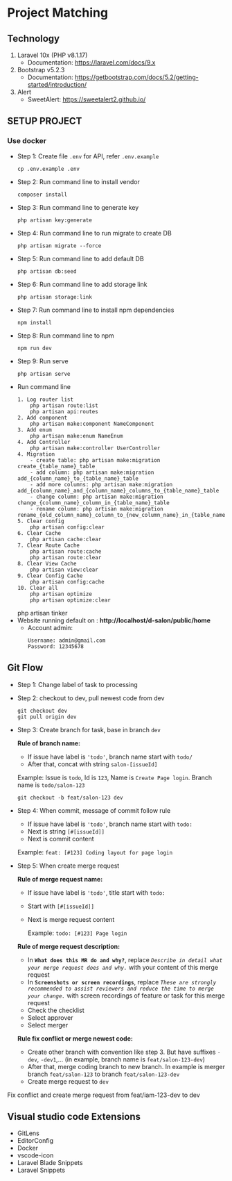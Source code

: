 # Project Matching
## Technology
1. Laravel 10x (PHP v8.1.17)
    - Documentation: https://laravel.com/docs/9.x
2. Bootstrap v5.2.3
    - Documentation: https://getbootstrap.com/docs/5.2/getting-started/introduction/
4. Alert
    - SweetAlert: https://sweetalert2.github.io/
## SETUP PROJECT
### Use docker
- Step 1: Create file `.env` for API, refer `.env.example`
    ```
    cp .env.example .env
    ```
- Step 2: Run command line to install vendor
    ```
    composer install
    ```
- Step 3: Run command line to generate key
    ```
    php artisan key:generate
    ```
- Step 4: Run command line to run migrate to create DB
    ```
    php artisan migrate --force
    ```
- Step 5: Run command line to add default DB
    ```
    php artisan db:seed
    ```
- Step 6: Run command line to add storage link
    ```
    php artisan storage:link
    ```
- Step 7: Run command line to install npm dependencies
    ```
    npm install
    ```
- Step 8: Run command line to npm
    ```
    npm run dev

- Step 9: Run serve
    ```
    php artisan serve
    
- Run command line
    ```
    1. Log router list
        php artisan route:list
        php artisan api:routes
    2. Add component
        php artisan make:component NameComponent
    3. Add enum
        php artisan make:enum NameEnum
    4. Add Controller
        php artisan make:controller UserController
    4. Migration
        - create table: php artisan make:migration create_{table_name}_table
        - add column: php artisan make:migration add_{column_name}_to_{table_name}_table
        - add more columns: php artisan make:migration add_{column_name}_and_{column_name}_columns_to_{table_name}_table
        - change column: php artisan make:migration change_{column_name}_column_in_{table_name}_table
        - rename column: php artisan make:migration rename_{old_column_name}_column_to_{new_column_name}_in_{table_name}_table
    5. Clear config
        php artisan config:clear
    6. Clear Cache
        php artisan cache:clear
    7. Clear Route Cache
        php artisan route:cache
        php artisan route:clear
    8. Clear View Cache
        php artisan view:clear
    9. Clear Config Cache
        php artisan config:cache
    10. Clear all
        php artisan optimize
        php artisan optimize:clear
    ```
    php artisan tinker
- Website running default on : **http://localhost/d-salon/public/home**
    - Account admin:
        ```
        Username: admin@gmail.com
        Password: 12345678
        ```
## Git Flow
- Step 1: Change label of task to processing
- Step 2: checkout to dev, pull newest code from dev
    ```
    git checkout dev
    git pull origin dev
    ```
- Step 3: Create branch for task, base in branch `dev`

    **Rule of branch name:**

    - If issue have label is `'todo'`, branch name start with `todo/`
    - After that, concat with string `salon-[issueId]`

    Example: Issue is `todo`, Id is `123`, Name is `Create Page login`. Branch name is `todo/salon-123`
    ```
    git checkout -b feat/salon-123 dev
    ```
- Step 4: When commit, message of commit follow rule
    - If issue have label is `'todo'`, branch name start with `todo: `
    - Next is string `[#[issueId]]`
    - Next is commit content

    Example: `feat: [#123] Coding layout for page login`
- Step 5: When create merge request
    
    **Rule of merge request name:**
    
    - If issue have label is `'todo'`, title start with `todo: `
    - Start with `[#[issueId]]`
    - Next is  merge request content

        Example: `todo: [#123] Page login`

    **Rule of merge request description:**

    - In **`What does this MR do and why?`**, replace _`Describe in detail what your merge request does and why.`_ with your content of this merge request
    - In **`Screenshots or screen recordings`**, replace _`These are strongly recommended to assist reviewers and reduce the time to merge your change.`_ with screen recordings of feature or task for this merge request
    - Check the checklist
    - Select approver
    - Select merger

    **Rule fix conflict or merge newest code:**
    - Create other branch with convention like step 3. But have suffixes `-dev`, `-dev1`,... (in example, branch name is `feat/salon-123-dev`)
    - After that, merge coding branch to new branch. In example is merger branch `feat/salon-123` to branch `feat/salon-123-dev`
    - Create merge request to `dev`

Fix conflict and create merge request from feat/iam-123-dev to dev

## Visual studio code Extensions
- GitLens
- EditorConfig
- Docker
- vscode-icon
- Laravel Blade Snippets
- Laravel Snippets
